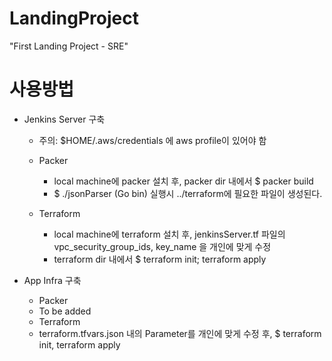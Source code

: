# LandingProject
"First Landing Project - SRE"

# 사용방법
* Jenkins Server 구축

    * 주의: $HOME/.aws/credentials 에 aws profile이 있어야 함

    * Packer
        * local machine에 packer 설치 후, packer dir 내에서 $ packer build 
        * $ ./jsonParser (Go bin) 실행시 ../terraform에 필요한 파일이 생성된다.
    
    * Terraform
        * local machine에 terraform 설치 후, jenkinsServer.tf 파일의 vpc_security_group_ids, key_name 을 개인에 맞게 수정
        * terraform dir 내에서 $ terraform init; terraform apply

* App Infra 구축
    * Packer
	* To be added
    * Terraform
	* terraform.tfvars.json 내의 Parameter를 개인에 맞게 수정 후, $ terraform init, terraform apply
